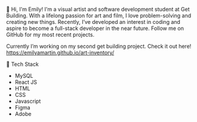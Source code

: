 👋 Hi, I'm Emily! I'm a visual artist and software development student at Get Building. With a lifelong passion for art and film, 
I love problem-solving and creating new things. Recently, I’ve developed an interest in coding and aspire to become a full-stack 
developer in the near future. Follow me on GitHub for my most recent projects.

Currently I’m working on my second get building project. Check it out here! https://emilyamartin.github.io/art-inventory/

🚀 Tech Stack
- MySQL
- React JS
- HTML
- CSS
- Javascript
- Figma 
- Adobe 



